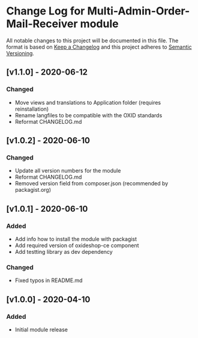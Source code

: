 # Change Log for Multi-Admin-Order-Mail-Receiver module

All notable changes to this project will be documented in this file.
The format is based on [Keep a Changelog](http://keepachangelog.com/)
and this project adheres to [Semantic Versioning](http://semver.org/).

## [v1.1.0] - 2020-06-12
### Changed
- Move views and translations to Application folder (requires reinstallation)
- Rename langfiles to be compatible with the OXID standards
- Reformat CHANGELOG.md

## [v1.0.2] - 2020-06-10
### Changed
- Update all version numbers for the module 
- Reformat CHANGELOG.md
- Removed version field from composer.json (recommended by packagist.org)

## [v1.0.1] - 2020-06-10
### Added
- Add info how to install the module with packagist
- Add required version of oxideshop-ce component
- Add testting library as dev dependency

### Changed
- Fixed typos in README.md

## [v1.0.0] - 2020-04-10
### Added
- Initial module release
